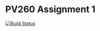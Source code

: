 # PV260 Assignment 1


[![Build Status](https://travis-ci.org/misostc/pv260_assignment1.svg?branch=master)](https://travis-ci.org/misostc/pv260_assignment1)